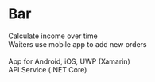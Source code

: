 # Bar
Calculate income over time<br />
Waiters use mobile app to add new orders<br />
<br />
App for Android, iOS, UWP (Xamarin)<br />
API Service (.NET Core)
